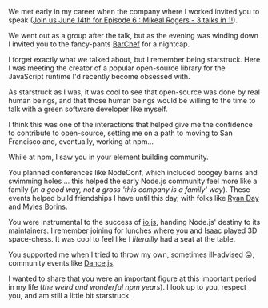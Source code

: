 We met early in my career when the company where I worked invited you to
speak ([Join us June 14th for Episode 6 : Mikeal Rogers - 3 talks in 1!](https://www.tumblr.com/techtalksto-blog/5865019181/join-us-june-14th-for-episode-6-mikeal-rogers)).

We went out as a group after the talk, but as the evening was
winding down I invited you to the fancy-pants [BarChef](https://www.barchef.com/) for a nightcap.

I forget exactly what we talked about, but I remember being starstruck. Here I
was meeting the creator of a popular open-source library for the JavaScript
runtime I'd recently become obsessed with.

As starstruck as I was, it was cool to see that open-source was done by real
human beings, and that those human beings would be willing to the time to talk
with a green software developer like myself.

I think this was one of the interactions that helped give me the confidence to
contribute to open-source, setting me on a path to moving to San
Francisco and, eventually, working at npm...

While at npm, I saw you in your element building community.

You planned conferences like NodeConf, which included boogey barns and swimming
holes ... this helped the early Node.js community feel more like a family (_in
a good way, not a gross 'this company is a family' way_). These events helped
build friendships I have until this day, with folks like
[Ryan Day](https://github.com/soldair) and [Myles Borins](https://github.com/mylesborins).

You were instrumental to the success of
[io.js](https://github.com/nodejs/iojs.org), handing Node.js' destiny  to its
maintainers. I remember joining for lunches where you and
[Isaac](https://github.com/isaacs) played 3D space-chess. It was cool to feel
like I _literallly_ had a seat at the table.

You supported me when I tried to throw my own, sometimes ill-advised 😛,
community events like
[Dance.js](https://x.com/BenjaminCoe/status/729705915285262337).

I wanted to share that you were an important figure at this important period
in my life (_the weird and wonderful npm years_). 
I look up to you, respect you, and am still a little bit starstruck.

